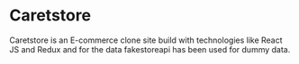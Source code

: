 # Caretstore
Caretstore is an E-commerce clone site build with technologies like React JS and Redux and for the data fakestoreapi has been used for dummy data.
